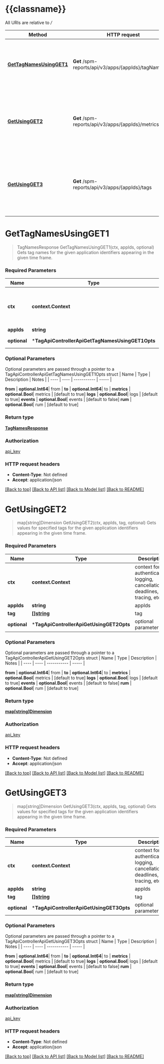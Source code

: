 # {{classname}}

All URIs are relative to */*

| Method                                                                  | HTTP request                                              | Description                                                                                             |
| ----------------------------------------------------------------------- | --------------------------------------------------------- | ------------------------------------------------------------------------------------------------------- |
| [**GetTagNamesUsingGET1**](TagApiControllerApi.md#GetTagNamesUsingGET1) | **Get** /spm-reports/api/v3/apps/{appIds}/tagNames        | Gets tag names for the given application identifiers appearing in the given time frame.                 |
| [**GetUsingGET2**](TagApiControllerApi.md#GetUsingGET2)                 | **Get** /spm-reports/api/v3/apps/{appIds}/metrics/filters | Gets values for specified tags for the given application identifiers appearing in the given time frame. |
| [**GetUsingGET3**](TagApiControllerApi.md#GetUsingGET3)                 | **Get** /spm-reports/api/v3/apps/{appIds}/tags            | Gets values for specified tags for the given application identifiers appearing in the given time frame. |

# **GetTagNamesUsingGET1**

> TagNamesResponse GetTagNamesUsingGET1(ctx, appIds, optional)
Gets tag names for the given application identifiers appearing in the given time frame.

### Required Parameters

| Name         | Type                                             | Description                                                                 | Notes                |
| ------------ | ------------------------------------------------ | --------------------------------------------------------------------------- | -------------------- |
| **ctx**      | **context.Context**                              | context for authentication, logging, cancellation, deadlines, tracing, etc. |
| **appIds**   | **string**                                       | appIds                                                                      |
| **optional** | ***TagApiControllerApiGetTagNamesUsingGET1Opts** | optional parameters                                                         | nil if no parameters |

### Optional Parameters

Optional parameters are passed through a pointer to a TagApiControllerApiGetTagNamesUsingGET1Opts struct
| Name | Type | Description | Notes |
| ---- | ---- | ----------- | ----- |

 **from** | **optional.Int64**| from |
 **to** | **optional.Int64**| to |
 **metrics** | **optional.Bool**| metrics | [default to true]
 **logs** | **optional.Bool**| logs | [default to true]
 **events** | **optional.Bool**| events | [default to false]
 **rum** | **optional.Bool**| rum | [default to true]

### Return type

[**TagNamesResponse**](TagNamesResponse.md)

### Authorization

[api_key](../README.md#api_key)

### HTTP request headers

- **Content-Type**: Not defined
- **Accept**: application/json

[[Back to top]](#) [[Back to API list]](../README.md#documentation-for-api-endpoints) [[Back to Model list]](../README.md#documentation-for-models) [[Back to README]](../README.md)

# **GetUsingGET2**

> map[string]Dimension GetUsingGET2(ctx, appIds, tag, optional)
Gets values for specified tags for the given application identifiers appearing in the given time frame.

### Required Parameters

| Name         | Type                                     | Description                                                                 | Notes                |
| ------------ | ---------------------------------------- | --------------------------------------------------------------------------- | -------------------- |
| **ctx**      | **context.Context**                      | context for authentication, logging, cancellation, deadlines, tracing, etc. |
| **appIds**   | **string**                               | appIds                                                                      |
| **tag**      | [**[]string**](string.md)                | tag                                                                         |
| **optional** | ***TagApiControllerApiGetUsingGET2Opts** | optional parameters                                                         | nil if no parameters |

### Optional Parameters

Optional parameters are passed through a pointer to a TagApiControllerApiGetUsingGET2Opts struct
| Name | Type | Description | Notes |
| ---- | ---- | ----------- | ----- |

 **from** | **optional.Int64**| from |
 **to** | **optional.Int64**| to |
 **metrics** | **optional.Bool**| metrics | [default to true]
 **logs** | **optional.Bool**| logs | [default to true]
 **events** | **optional.Bool**| events | [default to false]
 **rum** | **optional.Bool**| rum | [default to true]

### Return type

[**map[string]Dimension**](Dimension.md)

### Authorization

[api_key](../README.md#api_key)

### HTTP request headers

- **Content-Type**: Not defined
- **Accept**: application/json

[[Back to top]](#) [[Back to API list]](../README.md#documentation-for-api-endpoints) [[Back to Model list]](../README.md#documentation-for-models) [[Back to README]](../README.md)

# **GetUsingGET3**

> map[string]Dimension GetUsingGET3(ctx, appIds, tag, optional)
Gets values for specified tags for the given application identifiers appearing in the given time frame.

### Required Parameters

| Name         | Type                                     | Description                                                                 | Notes                |
| ------------ | ---------------------------------------- | --------------------------------------------------------------------------- | -------------------- |
| **ctx**      | **context.Context**                      | context for authentication, logging, cancellation, deadlines, tracing, etc. |
| **appIds**   | **string**                               | appIds                                                                      |
| **tag**      | [**[]string**](string.md)                | tag                                                                         |
| **optional** | ***TagApiControllerApiGetUsingGET3Opts** | optional parameters                                                         | nil if no parameters |

### Optional Parameters

Optional parameters are passed through a pointer to a TagApiControllerApiGetUsingGET3Opts struct
| Name | Type | Description | Notes |
| ---- | ---- | ----------- | ----- |

 **from** | **optional.Int64**| from |
 **to** | **optional.Int64**| to |
 **metrics** | **optional.Bool**| metrics | [default to true]
 **logs** | **optional.Bool**| logs | [default to true]
 **events** | **optional.Bool**| events | [default to false]
 **rum** | **optional.Bool**| rum | [default to true]

### Return type

[**map[string]Dimension**](Dimension.md)

### Authorization

[api_key](../README.md#api_key)

### HTTP request headers

- **Content-Type**: Not defined
- **Accept**: application/json

[[Back to top]](#) [[Back to API list]](../README.md#documentation-for-api-endpoints) [[Back to Model list]](../README.md#documentation-for-models) [[Back to README]](../README.md)
